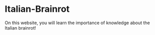 # Italian-Brainrot
On this website, you will learn the importance of knowledge about the Italian brainrot!
